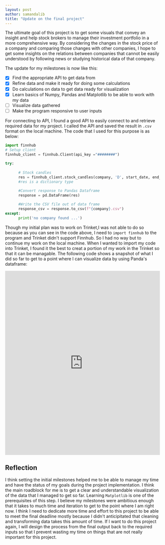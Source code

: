 ```yaml
---
layout: post
author: samandalib
title: "Update on the final project"
---
```


The ultimate goal of this project is to get some visuals that convey an insight and help stock brokers to manage their investment portfolio in a more comprehensive way. By considering the changes in the stock price of a company and comparing those changes with other companies, I hope to get some insights on the relations between companies that cannot be easily understood by following news or studying historical data  of that company.  

The update for my milestones is now like this:
- [x] Find the appropriate API to get data from
- [x] Refine data and make it ready for doing some calculations
- [x] Do calculations on data to get data ready for visualization
- [x] Learn basics of Numpy, Pandas and Matplotlib to be able to work with my data
- [ ] Visualize data gathered
- [ ] Make the program responsive to user inputs

For connecting to API, I found a good API to easily connect to and retrieve required data for my project. I called the API and saved the result in `.csv` format on the local machine. The code that I used for this purpose is as below:
```python
import finnhub
# Setup client
finnhub_client = finnhub.Client(api_key ="########")
  
try:
  
      # Stock candles
      res = finnhub_client.stock_candles(company, 'D', start_date, end_date)
      #res is a dictionary type

      #Convert response to Pandas Dataframe 
      response = pd.DataFrame(res)  
      
      #Write the CSV file out of data frame
      response_csv = response.to_csv(f"{company}.csv")
except:
      print('no company found ...')
```

Though my initial plan was to work on Trinket,I was not able to do so because as you can see in the code above, I need to `import finnhub` to the program and Trinket didn't support Finnhub. So I had no way but to continue my work on the local machine. When I wanted to import my code into Trinket, I found it the best to creat a portion of my work in the Trinket so that it can be managable. 
The following code shows a snapshot of what I did so far to get to a point where I can visualize data by using Panda's dataframe:
<iframe src="https://trinket.io/embed/python3/2bd145dae8" width="100%" height="600" frameborder="0" marginwidth="0" marginheight="0" allowfullscreen></iframe>

## Reflection
I think setting the initial milestones helped me to be able to manage my time and have the status of my goals during the project implementation. I think the main roadblock for me is to get a clear and understandable visualization of the data that I managed to get so far. Learning `Matplotlib` is one of the prerequisites of this step. I believe my milestones were ambitious enough that it takes to much time and iteration to get to the point where I am right now. I think I need to dedicate more time and effort to this project to be able to meet the final deadline mostly because I didn't anticipitated that cleaning and transforming data takes this amount of time.
If I want to do this project again, I will design the process from the final output back to the required inputs so that I prevent wasting my time on things that are not really important for this project.
